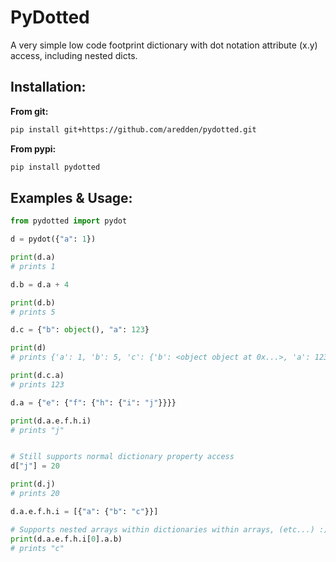 # PyDotted

A very simple low code footprint dictionary with dot notation attribute (x.y) access, including nested dicts.

## Installation:

<strong> From git: </strong>
```bash
pip install git+https://github.com/aredden/pydotted.git
```

<strong>From pypi:</strong>
```bash
pip install pydotted
```

## Examples & Usage:

```python
from pydotted import pydot

d = pydot({"a": 1})

print(d.a)
# prints 1

d.b = d.a + 4

print(d.b)
# prints 5

d.c = {"b": object(), "a": 123}

print(d)
# prints {'a': 1, 'b': 5, 'c': {'b': <object object at 0x...>, 'a': 123}}

print(d.c.a)
# prints 123

d.a = {"e": {"f": {"h": {"i": "j"}}}}

print(d.a.e.f.h.i)
# prints "j"


# Still supports normal dictionary property access
d["j"] = 20

print(d.j)
# prints 20

d.a.e.f.h.i = [{"a": {"b": "c"}}]

# Supports nested arrays within dictionaries within arrays, (etc...) :)
print(d.a.e.f.h.i[0].a.b)
# prints "c"

```
